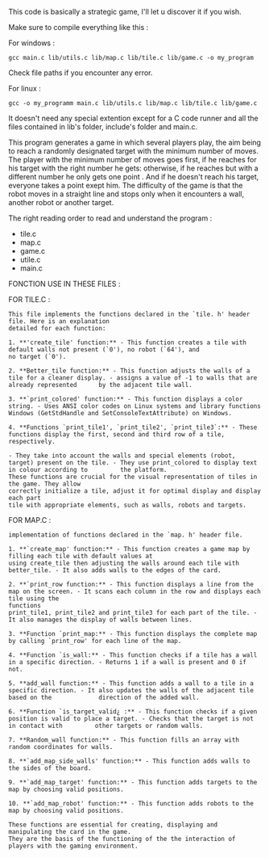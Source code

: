 This code is basically a strategic game, I'll let u discover it if you wish.

Make sure to compile everything like this :

For windows : 

    gcc main.c lib/utils.c lib/map.c lib/tile.c lib/game.c -o my_program

Check file paths if you encounter any error.

For linux :

    gcc -o my_programm main.c lib/utils.c lib/map.c lib/tile.c lib/game.c


It doesn't need any special extention except for a C code runner and all the files contained in lib's folder, include's folder and main.c.

This program generates a game in which several players play, the aim being to reach a randomly designated target with the minimum number of moves. The player with the minimum number of moves goes first, if he reaches for his target with the right number he gets: otherwise, if he reaches but with a different number he only gets one point . And if he doesn't reach his target, everyone takes a point exept him. The difficulty of the game is that the robot moves in a straight line and stops only when it encounters a wall, another robot or another target.

The right reading order to read and understand the program : 
- tile.c
- map.c
- game.c
- utile.c
- main.c

FONCTION USE IN THESE FILES :

  FOR TILE.C :
  
    This file implements the functions declared in the `tile. h' header file. Here is an explanation 
    detailed for each function: 
    
    1. **'create_tile' function:** - This function creates a tile with default walls not present (`0'), no robot (`64'), and 
    no target (`0'). 
    
    2. **Better_tile function:** - This function adjusts the walls of a tile for a cleaner display. - assigns a value of -1 to walls that are already represented      by the adjacent tile wall. 
    
    3. **`print_colored' function:** - This function displays a color string. - Uses ANSI color codes on Linux systems and library functions 
    Windows (GetStdHandle and SetConsoleTextAttribute) on Windows. 
    
    4. **Functions `print_tile1', `print_tile2', `print_tile3`:** - These functions display the first, second and third row of a tile, respectively.
    
    - They take into account the walls and special elements (robot, target) present on the tile. - They use print_colored to display text in colour according to         the platform. 
    These functions are crucial for the visual representation of tiles in the game. They allow 
    correctly initialize a tile, adjust it for optimal display and display each part 
    tile with appropriate elements, such as walls, robots and targets. 

FOR MAP.C :

    implementation of functions declared in the `map. h' header file.  

    1. **`create_map' function:** - This function creates a game map by filling each tile with default values at 
    using create_tile then adjusting the walls around each tile with better_tile. - It also adds walls to the edges of the card. 
    
    2. **`print_row function:** - This function displays a line from the map on the screen. - It scans each column in the row and displays each tile using the 
    functions 
    print_tile1, print_tile2 and print_tile3 for each part of the tile. - It also manages the display of walls between lines.
    
    3. **Function `print_map:** - This function displays the complete map by calling `print_row' for each line of the map. 
    
    4. **Function `is_wall:** - This function checks if a tile has a wall in a specific direction. - Returns 1 if a wall is present and 0 if not. 
    
    5. **add_wall function:** - This function adds a wall to a tile in a specific direction. - It also updates the walls of the adjacent tile based on the             direction of the added wall. 
    
    6. **Function `is_target_valid¿ :** - This function checks if a given position is valid to place a target. - Checks that the target is not in contact with         other targets or random walls. 
    
    7. **Random_wall function:** - This function fills an array with random coordinates for walls. 
    
    8. **`add_map_side_walls' function:** - This function adds walls to the sides of the board. 
    
    9. **`add_map_target' function:** - This function adds targets to the map by choosing valid positions. 
    
    10. **`add_map_robot' function:** - This function adds robots to the map by choosing valid positions. 
    
    These functions are essential for creating, displaying and manipulating the card in the game. 
    They are the basis of the functioning of the the interaction of players with the gaming environment. 

